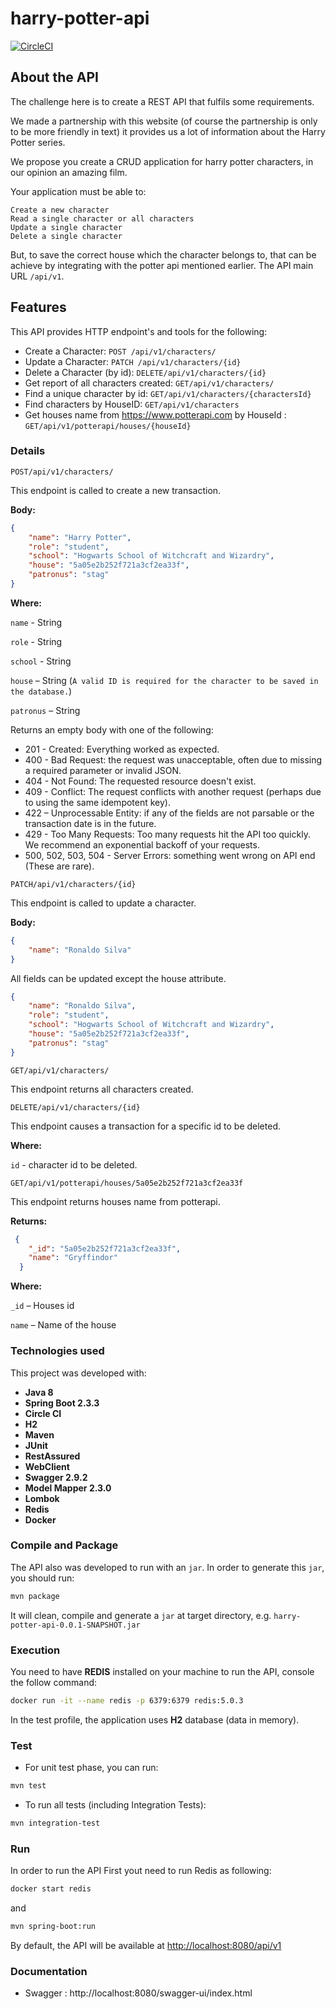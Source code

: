 # harry-potter-api
[![CircleCI](https://circleci.com/gh/RodrigoRP/harry-potter-api.svg?style=svg)](https://circleci.com/gh/RodrigoRP/harry-potter-api)

## About the API

The challenge here is to create a REST API that fulfils some requirements.

We made a partnership with this website (of course the partnership is only to be more friendly in text) it provides us a lot of information about the Harry Potter series.

We propose you create a CRUD application for harry potter characters, in our opinion an amazing film.

Your application must be able to:

    Create a new character
    Read a single character or all characters
    Update a single character
    Delete a single character

But, to save the correct house which the character belongs to, that can be achieve by integrating with the potter api mentioned earlier. The API main URL `/api/v1`.

## Features

This API provides HTTP endpoint's and tools for the following:

* Create a Character: `POST /api/v1/characters/`
* Update a Character: `PATCH /api/v1/characters/{id}`
* Delete a Character (by id): `DELETE/api/v1/characters/{id}`
* Get report of all characters created: `GET/api/v1/characters/`
* Find a unique character by id: `GET/api/v1/characters/{charactersId}`
* Find characters by HouseID: `GET/api/v1/characters`
* Get houses name from https://www.potterapi.com by HouseId : `GET/api/v1/potterapi/houses/{houseId}`

### Details

`POST/api/v1/characters/`

This endpoint is called to create a new transaction.

**Body:**

```json
{
    "name": "Harry Potter",
    "role": "student",
    "school": "Hogwarts School of Witchcraft and Wizardry",
    "house": "5a05e2b252f721a3cf2ea33f",
    "patronus": "stag"
}
```

**Where:**

`name` - String

`role` - String

`school` - String

`house` – String (`A valid ID is required for the character to be saved in the database.`)

`patronus` – String


Returns an empty body with one of the following:

* 201 - Created: Everything worked as expected.
* 400 - Bad Request: the request was unacceptable, often due to missing a required parameter or invalid JSON.
* 404 - Not Found: The requested resource doesn't exist.
* 409 - Conflict: The request conflicts with another request (perhaps due to using the same idempotent key).
* 422 – Unprocessable Entity: if any of the fields are not parsable or the transaction date is in the future.
* 429 - Too Many Requests: Too many requests hit the API too quickly. We recommend an exponential backoff of your requests.
* 500, 502, 503, 504 - Server Errors: something went wrong on API end (These are rare).

`PATCH/api/v1/characters/{id}`

This endpoint is called to update a character.

**Body:**

```json
{
    "name": "Ronaldo Silva"
}
```

All fields can be updated except the house attribute.

```json
{
    "name": "Ronaldo Silva",
    "role": "student",
    "school": "Hogwarts School of Witchcraft and Wizardry",
    "house": "5a05e2b252f721a3cf2ea33f",
    "patronus": "stag"
}
```

`GET/api/v1/characters/`

This endpoint returns all characters created.

`DELETE/api/v1/characters/{id}`

This endpoint causes a transaction for a specific id to be deleted.

**Where:**

`id` - character id to be deleted.

`GET/api/v1/potterapi/houses/5a05e2b252f721a3cf2ea33f`

This endpoint returns houses name from potterapi.

**Returns:**

```json
 {
    "_id": "5a05e2b252f721a3cf2ea33f",
    "name": "Gryffindor"
  }
```
 
**Where:**

`_id` – Houses id

`name` – Name of the house


### Technologies used

This project was developed with:

* **Java 8**
* **Spring Boot 2.3.3**
* **Circle CI**
* **H2**
* **Maven**
* **JUnit**
* **RestAssured**
* **WebClient**
* **Swagger 2.9.2**
* **Model Mapper 2.3.0**
* **Lombok**
* **Redis**
* **Docker**

### Compile and Package

The API also was developed to run with an `jar`. In order to generate this `jar`, you should run:

```bash
mvn package
```

It will clean, compile and generate a `jar` at target directory, e.g. `harry-potter-api-0.0.1-SNAPSHOT.jar`

### Execution

You need to have **REDIS** installed on your machine to run the API, console the follow command:

```bash
docker run -it --name redis -p 6379:6379 redis:5.0.3
```

In the test profile, the application uses **H2** database (data in memory).

### Test

* For unit test phase, you can run:

```bash
mvn test
```

* To run all tests (including Integration Tests):

```bash
mvn integration-test
```

### Run

In order to run the API First yout need to run Redis as following:

```bash
docker start redis
```
    
and

```bash
mvn spring-boot:run
```

By default, the API will be available at [http://localhost:8080/api/v1](http://localhost:8080/api/v1/)

### Documentation

* Swagger : http://localhost:8080/swagger-ui/index.html





